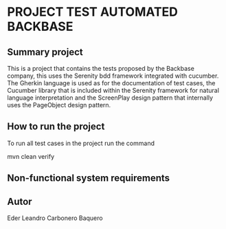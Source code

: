 PROJECT TEST AUTOMATED BACKBASE
===============================

Summary project
-------------------------------
This is a project that contains the tests proposed by the Backbase company, this uses the Serenity bdd framework integrated with cucumber. The Gherkin language is used as for the documentation of test cases, the Cucumber library that is included within the Serenity framework for natural language interpretation and the ScreenPlay design pattern that internally uses the PageObject design pattern.




How to run the project
--------------
To run all test cases in the project run the command

mvn clean verify


Non-functional system requirements
--------------


Autor
------------
Eder Leandro Carbonero Baquero